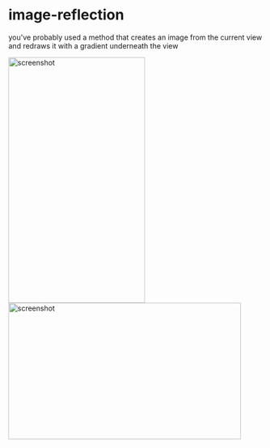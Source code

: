 # image-reflection
you've probably used a method that creates an image from the current view and redraws it with a gradient underneath the view

<img src="https://github.com/sUdayBhaksar/image-reflection/blob/master/Simulator%20Screen%20Shot%20-%20iPhone%207%20Plus%20-%202017-12-26%20at%2012.41.07.png" alt="screenshot" title="screenshot" width="270" height="486" />   <img src="https://github.com/sUdayBhaksar/image-reflection/blob/master/Simulator%20Screen%20Shot%20-%20iPhone%207%20Plus%20-%202017-12-26%20at%2012.41.07.png" alt="screenshot" title="screenshot" width="460" height="270" />
